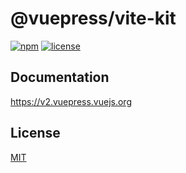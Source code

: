 # @vuepress/vite-kit

[![npm](https://badgen.net/npm/v/@vuepress/bundler-vite/next)](https://www.npmjs.com/package/@vuepress/vite-kit)
[![license](https://badgen.net/github/license/vuepress/core)](https://github.com/vuepress/core/blob/main/LICENSE)

## Documentation

https://v2.vuepress.vuejs.org

## License

[MIT](https://github.com/vuepress/core/blob/main/LICENSE)

